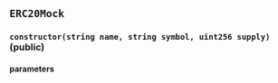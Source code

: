 ## `ERC20Mock`

### `constructor(string name, string symbol, uint256 supply)` (public)

#### parameters

